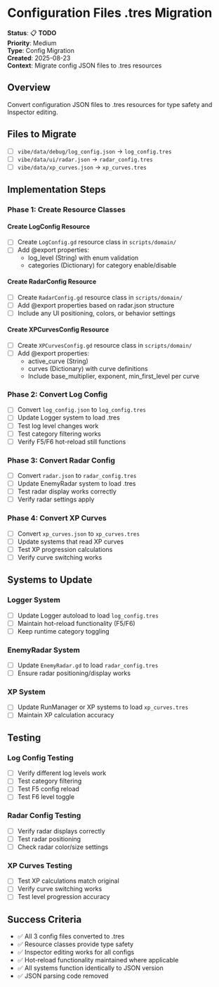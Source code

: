 # Configuration Files .tres Migration

**Status**: 📋 **TODO**  
**Priority**: Medium  
**Type**: Config Migration  
**Created**: 2025-08-23  
**Context**: Migrate config JSON files to .tres resources

## Overview

Convert configuration JSON files to .tres resources for type safety and Inspector editing.

## Files to Migrate

- [ ] `vibe/data/debug/log_config.json` → `log_config.tres`
- [ ] `vibe/data/ui/radar.json` → `radar_config.tres`
- [ ] `vibe/data/xp_curves.json` → `xp_curves.tres`

## Implementation Steps

### Phase 1: Create Resource Classes

#### Create LogConfig Resource
- [ ] Create `LogConfig.gd` resource class in `scripts/domain/`
- [ ] Add @export properties:
  - log_level (String) with enum validation
  - categories (Dictionary) for category enable/disable

#### Create RadarConfig Resource
- [ ] Create `RadarConfig.gd` resource class in `scripts/domain/`
- [ ] Add @export properties based on radar.json structure
- [ ] Include any UI positioning, colors, or behavior settings

#### Create XPCurvesConfig Resource
- [ ] Create `XPCurvesConfig.gd` resource class in `scripts/domain/`
- [ ] Add @export properties:
  - active_curve (String)
  - curves (Dictionary) with curve definitions
  - Include base_multiplier, exponent, min_first_level per curve

### Phase 2: Convert Log Config
- [ ] Convert `log_config.json` to `log_config.tres`
- [ ] Update Logger system to load .tres
- [ ] Test log level changes work
- [ ] Test category filtering works
- [ ] Verify F5/F6 hot-reload still functions

### Phase 3: Convert Radar Config  
- [ ] Convert `radar.json` to `radar_config.tres`
- [ ] Update EnemyRadar system to load .tres
- [ ] Test radar display works correctly
- [ ] Verify radar settings apply

### Phase 4: Convert XP Curves
- [ ] Convert `xp_curves.json` to `xp_curves.tres` 
- [ ] Update systems that read XP curves
- [ ] Test XP progression calculations
- [ ] Verify curve switching works

## Systems to Update

### Logger System
- [ ] Update Logger autoload to load `log_config.tres`
- [ ] Maintain hot-reload functionality (F5/F6)
- [ ] Keep runtime category toggling

### EnemyRadar System
- [ ] Update `EnemyRadar.gd` to load `radar_config.tres`
- [ ] Ensure radar positioning/display works

### XP System
- [ ] Update RunManager or XP systems to load `xp_curves.tres`
- [ ] Maintain XP calculation accuracy

## Testing

### Log Config Testing
- [ ] Verify different log levels work
- [ ] Test category filtering
- [ ] Test F5 config reload
- [ ] Test F6 level toggle

### Radar Config Testing  
- [ ] Verify radar displays correctly
- [ ] Test radar positioning
- [ ] Check radar color/size settings

### XP Curves Testing
- [ ] Test XP calculations match original
- [ ] Verify curve switching works
- [ ] Test level progression accuracy

## Success Criteria

- ✅ All 3 config files converted to .tres
- ✅ Resource classes provide type safety
- ✅ Inspector editing works for all configs
- ✅ Hot-reload functionality maintained where applicable
- ✅ All systems function identically to JSON version
- ✅ JSON parsing code removed